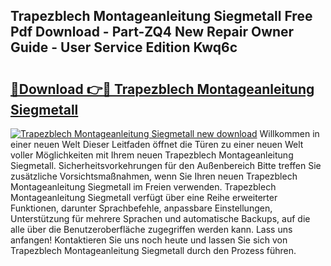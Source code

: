 ## Trapezblech Montageanleitung Siegmetall Free Pdf Download - Part-ZQ4 New Repair Owner Guide - User Service Edition Kwq6c

# <h2><a href="http://df7qem.blite.top/?on=Trapezblech+Montageanleitung+Siegmetall">🔗Download 👉🔴 Trapezblech Montageanleitung Siegmetall</a></h2>

[![Trapezblech Montageanleitung Siegmetall new download](https://i.imgur.com/lujVjoI.png)](http://df7qem.blite.top/?on=Trapezblech+Montageanleitung+Siegmetall)
Willkommen in einer neuen Welt Dieser Leitfaden öffnet die Türen zu einer neuen Welt voller Möglichkeiten mit Ihrem neuen Trapezblech Montageanleitung Siegmetall. Sicherheitsvorkehrungen für den Außenbereich Bitte treffen Sie zusätzliche Vorsichtsmaßnahmen, wenn Sie Ihren neuen Trapezblech Montageanleitung Siegmetall im Freien verwenden. Trapezblech Montageanleitung Siegmetall verfügt über eine Reihe erweiterter Funktionen, darunter Sprachbefehle, anpassbare Einstellungen, Unterstützung für mehrere Sprachen und automatische Backups, auf die alle über die Benutzeroberfläche zugegriffen werden kann. Lass uns anfangen! Kontaktieren Sie uns noch heute und lassen Sie sich von Trapezblech Montageanleitung Siegmetall durch den Prozess führen.
